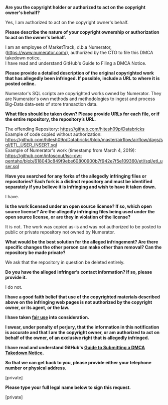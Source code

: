 **Are you the copyright holder or authorized to act on the copyright owner's behalf?**

Yes, I am authorized to act on the copyright owner's behalf.

**Please describe the nature of your copyright ownership or authorization to act on the owner's behalf.**

I am an employee of MarketTrack, d.b.a Numerator, (https://www.numerator.com/), authorized by the CTO to file this DMCA takedown notice.  
I have read and understand GitHub's Guide to Filing a DMCA Notice.

**Please provide a detailed description of the original copyrighted work that has allegedly been infringed. If possible, include a URL to where it is posted online.**

Numerator's SQL scripts are copyrighted works owned by Numerator. They are Numerator's own methods and methodologies to ingest and process Big-Data data-sets of store transaction data.

**What files should be taken down? Please provide URLs for each file, or if the entire repository, the repository’s URL.**

The offending Repository: https://github.com/hitesh09p/Databricks  
Example of code copied without authorization: https://github.com/hitesh09p/Databricks/blob/master/airflow/airflow/dags/sql/ETL_USER_INSERT.sql  
Example of Numerator's work (timestamp from March 4, 2019): https://github.com/infoscout/isc-dw-pentaho/blob/618043c849f9ebe60800900b7f942e7f5e109360/etl/sql/etl_user.sql

**Have you searched for any forks of the allegedly infringing files or repositories? Each fork is a distinct repository and must be identified separately if you believe it is infringing and wish to have it taken down.**

I have.

**Is the work licensed under an open source license? If so, which open source license? Are the allegedly infringing files being used under the open source license, or are they in violation of the license?**

It is not. The work was copied as-is and was not authorized to be posted to public or private repository not owned by Numerator.

**What would be the best solution for the alleged infringement? Are there specific changes the other person can make other than removal? Can the repository be made private?**

We ask that the repository in question be deleted entirely.

**Do you have the alleged infringer’s contact information? If so, please provide it.**

I do not.

**I have a good faith belief that use of the copyrighted materials described above on the infringing web pages is not authorized by the copyright owner, or its agent, or the law.**

**I have taken <a href="https://www.lumendatabase.org/topics/22">fair use</a> into consideration.**

**I swear, under penalty of perjury, that the information in this notification is accurate and that I am the copyright owner, or am authorized to act on behalf of the owner, of an exclusive right that is allegedly infringed.**

**I have read and understand GitHub's <a href="https://docs.github.com/articles/guide-to-submitting-a-dmca-takedown-notice/">Guide to Submitting a DMCA Takedown Notice</a>.**

**So that we can get back to you, please provide either your telephone number or physical address.**

[private]

**Please type your full legal name below to sign this request.**

[private]
